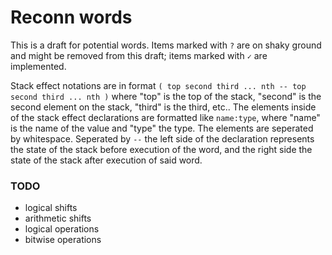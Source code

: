 # Reconn words

This is a draft for potential words. Items marked with `?` are on shaky ground and might be removed from this draft; items marked with `✓` are implemented.

Stack effect notations are in format `( top second third ... nth -- top second third ... nth )` where "top" is the top of the stack, "second" is the second element on the stack, "third" is the third, etc.. The elements inside of the stack effect declarations are formatted like `name:type`, where "name" is the name of the value and "type" the type. The elements are seperated by whitespace. Seperated by `--` the left side of the declaration represents the state of the stack before execution of the word, and the right side the state of the stack after execution of said word.

### TODO

- logical shifts
- arithmetic shifts
- logical operations
- bitwise operations
